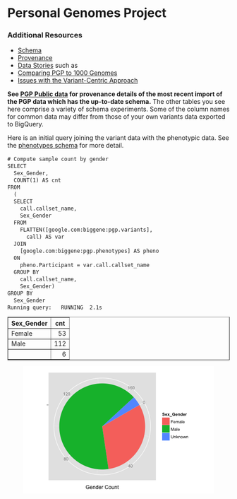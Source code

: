 <!-- R Markdown Documentation, DO NOT EDIT THE PLAIN MARKDOWN VERSION OF THIS FILE -->

<!-- Copyright 2014 Google Inc. All rights reserved. -->

<!-- Licensed under the Apache License, Version 2.0 (the "License"); -->
<!-- you may not use this file except in compliance with the License. -->
<!-- You may obtain a copy of the License at -->

<!--     http://www.apache.org/licenses/LICENSE-2.0 -->

<!-- Unless required by applicable law or agreed to in writing, software -->
<!-- distributed under the License is distributed on an "AS IS" BASIS, -->
<!-- WITHOUT WARRANTIES OR CONDITIONS OF ANY KIND, either express or implied. -->
<!-- See the License for the specific language governing permissions and -->
<!-- limitations under the License. -->

Personal Genomes Project
=================

### Additional Resources
* [Schema](https://bigquery.cloud.google.com/table/google.com:biggene:pgp.variants?pli=1)
* [Provenance](./provenance)
* [Data Stories](./data-stories) such as
 * [Comparing PGP to 1000 Genomes](./data-stories/comparing-pgp-to-1000genomes)
 * [Issues with the Variant-Centric Approach](./data-stories/issues-with-the-variant-centric-approach)




**See [PGP Public data](http://googlegenomics.readthedocs.org/en/latest/use_cases/discover_public_data/pgp_public_data.html#bigquery-pgp-tables) for provenance details of the most recent import of the PGP data which has the up-to-date schema.**  The other tables you see here comprise a variety of schema experiments.  Some of the column names for common data may differ from those of your own variants data exported to BigQuery.

Here is an initial query joining the variant data with the phenotypic data.  See the [phenotypes schema](https://bigquery.cloud.google.com/table/google.com:biggene:pgp.phenotypes?pli=1) for more detail.


```
# Compute sample count by gender
SELECT
  Sex_Gender,
  COUNT(1) AS cnt
FROM
  (
  SELECT
    call.callset_name,
    Sex_Gender
  FROM
    FLATTEN([google.com:biggene:pgp.variants],
      call) AS var
  JOIN
    [google.com:biggene:pgp.phenotypes] AS pheno
  ON
    pheno.Participant = var.call.callset_name
  GROUP BY
    call.callset_name,
    Sex_Gender)
GROUP BY
  Sex_Gender
Running query:   RUNNING  2.1s
```

<!-- html table generated in R 3.1.2 by xtable 1.7-4 package -->
<!-- Tue Apr 14 07:55:07 2015 -->
<table border=1>
<tr> <th> Sex_Gender </th> <th> cnt </th>  </tr>
  <tr> <td> Female </td> <td align="right">  53 </td> </tr>
  <tr> <td> Male </td> <td align="right"> 112 </td> </tr>
  <tr> <td>  </td> <td align="right">   6 </td> </tr>
   </table>

<img src="figure/gender-1.png" title="plot of chunk gender" alt="plot of chunk gender" style="display: block; margin: auto;" />
